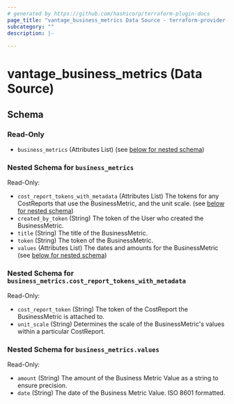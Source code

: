 ```yaml
---
# generated by https://github.com/hashicorp/terraform-plugin-docs
page_title: "vantage_business_metrics Data Source - terraform-provider-vantage"
subcategory: ""
description: |-
  
---
```


# vantage_business_metrics (Data Source)





<!-- schema generated by tfplugindocs -->
## Schema

### Read-Only

- `business_metrics` (Attributes List) (see [below for nested schema](#nestedatt--business_metrics))

<a id="nestedatt--business_metrics"></a>
### Nested Schema for `business_metrics`

Read-Only:

- `cost_report_tokens_with_metadata` (Attributes List) The tokens for any CostReports that use the BusinessMetric, and the unit scale. (see [below for nested schema](#nestedatt--business_metrics--cost_report_tokens_with_metadata))
- `created_by_token` (String) The token of the User who created the BusinessMetric.
- `title` (String) The title of the BusinessMetric.
- `token` (String) The token of the BusinessMetric.
- `values` (Attributes List) The dates and amounts for the BusinessMetric (see [below for nested schema](#nestedatt--business_metrics--values))

<a id="nestedatt--business_metrics--cost_report_tokens_with_metadata"></a>
### Nested Schema for `business_metrics.cost_report_tokens_with_metadata`

Read-Only:

- `cost_report_token` (String) The token of the CostReport the BusinessMetric is attached to.
- `unit_scale` (String) Determines the scale of the BusinessMetric's values within a particular CostReport.


<a id="nestedatt--business_metrics--values"></a>
### Nested Schema for `business_metrics.values`

Read-Only:

- `amount` (String) The amount of the Business Metric Value as a string to ensure precision.
- `date` (String) The date of the Business Metric Value. ISO 8601 formatted.


